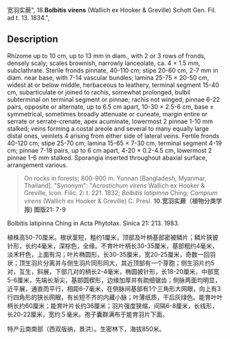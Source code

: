 宽羽实蕨",
18.**Bolbitis virens** (Wallich ex Hooker & Greville) Schott Gen. Fil. ad t. 13. 1834.",

## Description
Rhizome up to 10 cm, up to 13 mm in diam., with 2 or 3 rows of fronds, densely scaly; scales brownish, narrowly lanceolate, ca. 4 × 1.5 mm, subclathrate. Sterile fronds pinnate, 40-110 cm; stipe 20-60 cm, 2-7 mm in diam. near base, with 7-14 vascular bundles; lamina 25-75 × 20-50 cm, widest at or below middle, herbaceous to leathery, terminal segment 15-40 cm, subarticulate or joined to rachis, somewhat prolonged, bulbil subterminal on terminal segment or pinnae; rachis not winged; pinnae 6-22 pairs, opposite or alternate, up to 6.5 cm apart, 10-30 × 2.5-6 cm, base ± symmetrical, sometimes broadly attenuate or cuneate, margin entire or serrate or serrate-crenate, apex acuminate, lowermost 2 pinnae 1-10 mm stalked; veins forming a costal areole and several to many equally large distal ones, veinlets 4 arising from either side of lateral veins. Fertile fronds 40-120 cm; stipe 25-70 cm; lamina 15-65 × 7-30 cm, terminal segment 4-19 cm; pinnae 7-18 pairs, up to 6 cm apart, 4-20 × 0.2-4.5 cm, lowermost 2 pinnae 1-6 mm stalked. Sporangia inserted throughout abaxial surface, arrangement various.

> On rocks in forests; 800-900 m. Yunnan [Bangladesh, Myanmar, Thailand].
  "Synonym": "*Acrostichum virens* Wallich ex Hooker &amp; Greville, Icon. Filic. 2: t. 221. 1832; *Bolbitis latipinna* Ching; *Campium virens* (Wallich ex Hooker &amp; Greville) C. Presl.
**10.宽羽实蕨（植物分类学报) 图版21: 7-9**

Bolbitis latipinna Ching in Acta Phytotax. Sinica 21: 213. 1983.

植株高50-70厘米。根状茎短，粗约1厘米，顶部及叶柄基部密被鳞片；鳞片狭披针形，长约4毫米，深棕色，全缘。不育叶叶柄长30-35厘米，基部粗约4毫米，淡禾秆色，上面有沟；叶片椭圆形，长30-35厘米，宽20-25厘米，奇数一回羽状；顶生羽片分离并与侧生羽片同形同大，其近顶部有一个芽胞；侧生羽片约5对，互生，斜展，下部几对的柄长2-4毫米，椭圆披针形，长18-20厘米，中部宽5-6厘米，先端长渐尖，基部圆楔形，边缘加厚并有疏细锯齿；侧脉两面均明显，近平展，通直而平行，相距6-7毫米，在侧脉间基部有1个三角形大网眼，向上有3行四角形的狭长网眼，有长短不齐的内藏小脉；叶薄纸质，干后灰绿色。能育叶叶柄长约60厘米；能育叶片长约36厘米；羽片强度狭缩，间隔6-8厘米，长线形，长20-22厘米，宽约５毫米。孢子囊群满布于能育羽片下面。

特产云南南部（西双版纳，景洪）。生密林下，海拔850米。
